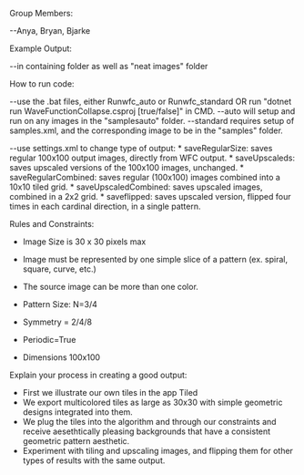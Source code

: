 Group Members: 

--Anya, Bryan, Bjarke

Example Output: 

--in containing folder as well as "neat images" folder

How to run code:

--use the .bat files, either Runwfc_auto or Runwfc_standard OR run "dotnet run WaveFunctionCollapse.csproj [true/false]" in CMD.
	--auto will setup and run on any images in the "samplesauto" folder.
	--standard requires setup of samples.xml, and the corresponding image to be in the "samples" folder.

--use settings.xml to change type of output:
	* saveRegularSize: saves regular 100x100 output images, directly from WFC output.
	* saveUpscaleds: saves upscaled versions of the 100x100 images, unchanged.
	* saveRegularCombined: saves regular (100x100) images combined into a 10x10 tiled grid.
	* saveUpscaledCombined: saves upscaled images, combined in a 2x2 grid.
	* saveflipped: saves upscaled version, flipped four times in each cardinal direction, in a single pattern.

Rules and Constraints:

* Image Size is 30 x 30 pixels max
* Image must be represented by one simple slice of a pattern (ex. spiral, square, curve, etc.)
* The source image can be more than one color.

* Pattern Size: N=3/4
* Symmetry = 2/4/8
* Periodic=True
* Dimensions 100x100


Explain your process in creating a good output:

* First we illustrate our own tiles in the app Tiled
* We export multicolored tiles as large as 30x30 with simple geometric designs integrated into them.
* We plug the tiles into the algorithm and through our constraints and receive aesethtically pleasing backgrounds that have a 
consistent geometric pattern aesthetic.
* Experiment with tiling and upscaling images, and flipping them for other types of results with the same output.